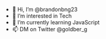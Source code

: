 - 👋 Hi, I’m @brandonbng23
- 👀 I’m interested in Tech
- 🌱 I’m currently learning JavaScript
- 📫 DM on Twitter @goldber_g

<!---
brandonbng23/brandonbng23 is a ✨ special ✨ repository because its `README.md` (this file) appears on your GitHub profile.
You can click the Preview link to take a look at your changes.
--->
